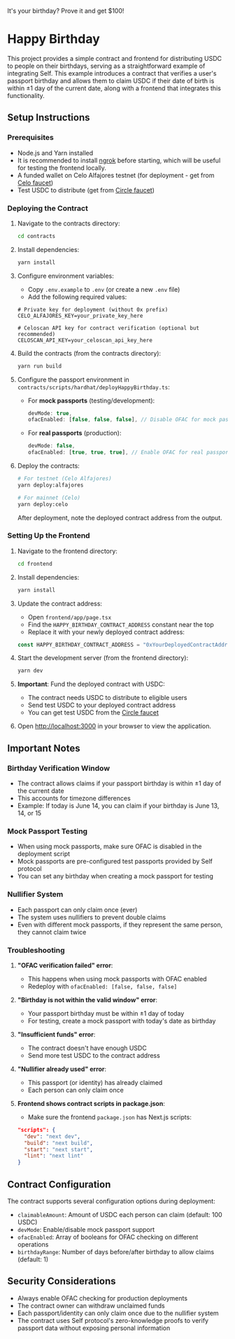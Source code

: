 It's your birthday? Prove it and get $100!

# Happy Birthday

This project provides a simple contract and frontend for distributing USDC to people on their birthdays, serving as a straightforward example of integrating Self.
This example introduces a contract that verifies a user's passport birthday and allows them to claim USDC if their date of birth is within ±1 day of the current date, along with a frontend that integrates this functionality.

## Setup Instructions

### Prerequisites

- Node.js and Yarn installed
- It is recommended to install [ngrok](https://ngrok.com/) before starting, which will be useful for testing the frontend locally.
- A funded wallet on Celo Alfajores testnet (for deployment - get from [Celo faucet](https://faucet.celo.org))
- Test USDC to distribute (get from [Circle faucet](https://faucet.circle.com/))

### Deploying the Contract

1. Navigate to the contracts directory:
   ```bash
   cd contracts
   ```

2. Install dependencies:
   ```bash
   yarn install
   ```

3. Configure environment variables:
   - Copy `.env.example` to `.env` (or create a new `.env` file)
   - Add the following required values:
   ```env
   # Private key for deployment (without 0x prefix)
   CELO_ALFAJORES_KEY=your_private_key_here
   
   # Celoscan API key for contract verification (optional but recommended)
   CELOSCAN_API_KEY=your_celoscan_api_key_here
   ```

4. Build the contracts (from the contracts directory):
   ```bash
   yarn run build
   ```

5. Configure the passport environment in `contracts/scripts/hardhat/deployHappyBirthday.ts`:
   - For **mock passports** (testing/development):
     ```javascript
     devMode: true,
     ofacEnabled: [false, false, false], // Disable OFAC for mock passports
     ```
   - For **real passports** (production):
     ```javascript
     devMode: false,
     ofacEnabled: [true, true, true], // Enable OFAC for real passports
     ```

6. Deploy the contracts:
   ```bash
   # For testnet (Celo Alfajores)
   yarn deploy:alfajores
   
   # For mainnet (Celo)
   yarn deploy:celo
   ```
   
   After deployment, note the deployed contract address from the output.

### Setting Up the Frontend

1. Navigate to the frontend directory:
   ```bash
   cd frontend
   ```

2. Install dependencies:
   ```bash
   yarn install
   ```

3. Update the contract address:
   - Open `frontend/app/page.tsx`
   - Find the `HAPPY_BIRTHDAY_CONTRACT_ADDRESS` constant near the top
   - Replace it with your newly deployed contract address:
   ```javascript
   const HAPPY_BIRTHDAY_CONTRACT_ADDRESS = "0xYourDeployedContractAddress";
   ```

4. Start the development server (from the frontend directory):
   ```bash
   yarn dev
   ```

5. **Important**: Fund the deployed contract with USDC:
   - The contract needs USDC to distribute to eligible users
   - Send test USDC to your deployed contract address
   - You can get test USDC from the [Circle faucet](https://faucet.circle.com/)

6. Open [http://localhost:3000](http://localhost:3000) in your browser to view the application.

## Important Notes

### Birthday Verification Window
- The contract allows claims if your passport birthday is within ±1 day of the current date
- This accounts for timezone differences
- Example: If today is June 14, you can claim if your birthday is June 13, 14, or 15

### Mock Passport Testing
- When using mock passports, make sure OFAC is disabled in the deployment script
- Mock passports are pre-configured test passports provided by Self protocol
- You can set any birthday when creating a mock passport for testing

### Nullifier System
- Each passport can only claim once (ever)
- The system uses nullifiers to prevent double claims
- Even with different mock passports, if they represent the same person, they cannot claim twice

### Troubleshooting

1. **"OFAC verification failed" error**:
   - This happens when using mock passports with OFAC enabled
   - Redeploy with `ofacEnabled: [false, false, false]`

2. **"Birthday is not within the valid window" error**:
   - Your passport birthday must be within ±1 day of today
   - For testing, create a mock passport with today's date as birthday

3. **"Insufficient funds" error**:
   - The contract doesn't have enough USDC
   - Send more test USDC to the contract address

4. **"Nullifier already used" error**:
   - This passport (or identity) has already claimed
   - Each person can only claim once

5. **Frontend shows contract scripts in package.json**:
   - Make sure the frontend `package.json` has Next.js scripts:
   ```json
   "scripts": {
     "dev": "next dev",
     "build": "next build",
     "start": "next start",
     "lint": "next lint"
   }
   ```

## Contract Configuration

The contract supports several configuration options during deployment:

- `claimableAmount`: Amount of USDC each person can claim (default: 100 USDC)
- `devMode`: Enable/disable mock passport support
- `ofacEnabled`: Array of booleans for OFAC checking on different operations
- `birthdayRange`: Number of days before/after birthday to allow claims (default: 1)

## Security Considerations

- Always enable OFAC checking for production deployments
- The contract owner can withdraw unclaimed funds
- Each passport/identity can only claim once due to the nullifier system
- The contract uses Self protocol's zero-knowledge proofs to verify passport data without exposing personal information